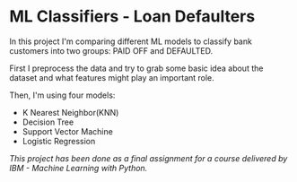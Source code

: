 # ML Classifiers - Loan Defaulters 
In this project I'm comparing different ML models to classify bank customers into two groups: PAID OFF and DEFAULTED.

First I preprocess the data and try to grab some basic idea about the dataset and what features might play an important role.

Then, I'm using four models:
-   K Nearest Neighbor(KNN)
-   Decision Tree
-   Support Vector Machine
-   Logistic Regression

_This project has been done as a final assignment for a course delivered by IBM - Machine Learning with Python._
